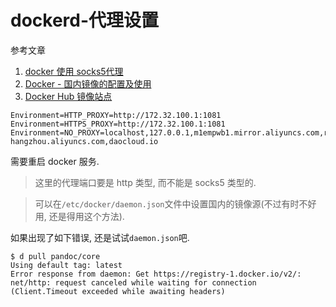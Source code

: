 # dockerd-代理设置

参考文章

1. [docker 使用 socks5代理](http://www.jianshu.com/p/fef11e46ebf1)
2. [Docker - 国内镜像的配置及使用](http://www.cnblogs.com/anliven/p/6218741.html)
3. [Docker Hub 镜像站点](https://cr.console.aliyun.com/#/accelerator)

```
Environment=HTTP_PROXY=http://172.32.100.1:1081
Environment=HTTPS_PROXY=http://172.32.100.1:1081
Environment=NO_PROXY=localhost,127.0.0.1,m1empwb1.mirror.aliyuncs.com,registry.cn-hangzhou.aliyuncs.com,daocloud.io
```

需要重启 docker 服务.

> 这里的代理端口要是 http 类型, 而不能是 socks5 类型的.

> 可以在`/etc/docker/daemon.json`文件中设置国内的镜像源(不过有时不好用, 还是得用这个方法).

如果出现了如下错误, 还是试试`daemon.json`吧.

```console
$ d pull pandoc/core
Using default tag: latest
Error response from daemon: Get https://registry-1.docker.io/v2/: net/http: request canceled while waiting for connection (Client.Timeout exceeded while awaiting headers)
```
